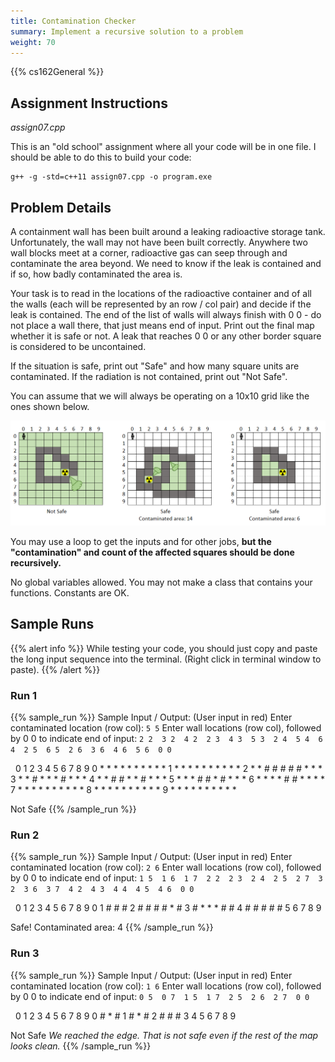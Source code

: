 ```yaml
---
title: Contamination Checker
summary: Implement a recursive solution to a problem
weight: 70
---
```


{{% cs162General %}}

## Assignment Instructions

*assign07.cpp*

This is an "old school" assignment where all your code will be in one file. I should be able to
do this to build your code:

```
g++ -g -std=c++11 assign07.cpp -o program.exe
```

## Problem Details

A containment wall has been built around a leaking radioactive storage tank. Unfortunately,
the wall may not have been built correctly. Anywhere two wall blocks meet at a corner, radioactive
gas can seep through and contaminate the area beyond. We need to know if the leak is contained
and if so, how badly contaminated the area is.

Your task is to read in the locations of the radioactive container and of all the walls
(each will be represented by an row / col pair) and decide if the leak is contained. The
end of the list of walls will always finish with 0 0 - do not place a wall there, that just
means end of input. Print out the final map whether it is safe or not. A leak that reaches 0 0
or any other border square is considered to be uncontained.

If the situation is safe, print out "Safe" and how many square units are contaminated. If
the radiation is not contained, print out "Not Safe".

You can assume that we will always be operating on a 10x10 grid like the ones shown below.

![Radiation leaks](leaks.png)

You may use a loop to get the inputs and for other jobs, **but the "contamination" and
count of the affected squares should be done recursively.**

No global variables allowed. You may not make a class that contains your functions.
Constants are OK.





## Sample Runs

{{% alert info %}}
While testing your code, you should just copy and paste the long input sequence into
the terminal. (Right click in terminal window to paste).
{{% /alert %}}

### Run 1

{{% sample_run %}}
Sample Input / Output: (User input in red)
Enter contaminated location (row col): `5 5`
Enter wall locations (row col), followed by 0 0 to indicate end of input:
`2 2  3 2  4 2  2 3  4 3  5 3  2 4  5 4  6 4  2 5  6 5  2 6  3 6  4 6  5 6  0 0`

&nbsp;  0 1 2 3 4 5 6 7 8 9
0  * * * * * * * * * *
1  * * * * * * * * * *
2  * * # # # # # * * *
3  * * # * * * # * * *
4  * * # # * * # * * *
5  * * * # # * # * * *
6  * * * * # # * * * *
7  * * * * * * * * * *
8  * * * * * * * * * *
9  * * * * * * * * * *

Not Safe
{{% /sample_run %}}

### Run 2

{{% sample_run %}}
Sample Input / Output: (User input in red)
Enter contaminated location (row col): `2 6`
Enter wall locations (row col), followed by 0 0 to indicate end of input:
`1 5  1 6  1 7  2 2  2 3  2 4  2 5  2 7  3 2  3 6  3 7  4 2  4 3  4 4  4 5  4 6  0 0`

&nbsp;  0 1 2 3 4 5 6 7 8 9
0
1            # # #
2      # # # # * #
3      # * * * # #
4      # # # # #
5
6
7
8
9

Safe!
Contaminated area: 4
{{% /sample_run %}}

### Run 3

{{% sample_run %}}
Sample Input / Output: (User input in red)
Enter contaminated location (row col): `1 6`
Enter wall locations (row col), followed by 0 0 to indicate end of input:
`0 5  0 7  1 5  1 7  2 5  2 6  2 7  0 0`

&nbsp;  0 1 2 3 4 5 6 7 8 9
0            # * #
1            # * #
2            # # #
3
4
5
6
7
8
9

Not Safe
*We reached the edge. That is not safe even if the rest of the map looks clean.*
{{% /sample_run %}}